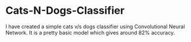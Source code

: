 # Cats-N-Dogs-Classifier
I have created a simple cats v/s dogs classifier using Convolutional Neural Network. It is a pretty basic model which gives around 82% accuracy.
